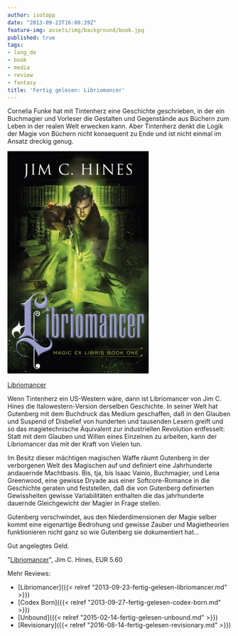 ```yaml
---
author: isotopp
date: "2013-09-23T16:08:39Z"
feature-img: assets/img/background/book.jpg
published: true
tags:
- lang_de
- book
- media
- review
- fantasy
title: 'Fertig gelesen: Libriomancer'
---
```

Cornelia Funke hat mit Tintenherz eine Geschichte geschrieben, in der ein Buchmagier und Vorleser die Gestalten und Gegenstände aus Büchern zum Leben in der realen Welt erwecken kann. Aber Tintenherz denkt die Logik der Magie von Büchern nicht konsequent zu Ende und ist nicht einmal im Ansatz dreckig genug.

[![](/uploads/2013/09/libriomancer.jpg)](https://www.amazon.de/Libriomancer-Magic-Ex-Libris-English-ebook/dp/B0855W41M5)

[Libriomancer](https://www.amazon.de/Libriomancer-Magic-Ex-Libris-English-ebook/dp/B0855W41M5)

Wenn Tintenherz ein US-Western wäre, dann ist Libriomancer von Jim C. Hines die Italowestern-Version derselben Geschichte. In seiner Welt hat Gutenberg mit dem Buchdruck das Medium geschaffen, daß in den Glauben und Suspend of Disbelief von hunderten und tausenden Lesern greift und so das magietechnische Äquivalent zur industriellen Revolution entfesselt: Statt mit dem Glauben und Willen eines Einzelnen zu arbeiten, kann der Libriomancer das mit der Kraft von Vielen tun.

Im Besitz dieser mächtigen magischen Waffe räumt Gutenberg in der verborgenen Welt des Magischen auf und definiert eine Jahrhunderte andauernde Machtbasis. Bis, tja, bis Isaac Vainio, Buchmagier, und Lena Greenwood, eine gewisse Dryade aus einer Softcore-Romance in die Geschichte geraten und feststellen, daß die von Gutenberg definierten Gewissheiten gewisse Variabilitäten enthalten die das jahrhunderte dauernde Gleichgewicht der Magier in Frage stellen.

Gutenberg verschwindet, aus den Niederdimensionen der Magie selber kommt eine eigenartige Bedrohung und gewisse Zauber und Magietheorien funktionieren nicht ganz so wie Gutenberg sie dokumentiert hat...

Gut angelegtes Geld.

"[Libriomancer](https://www.amazon.de/Libriomancer-Magic-Ex-Libris-English-ebook/dp/B0855W41M5)", Jim C. Hines, EUR 5.60

Mehr Reviews:
- [Libriomancer]({{< relref "2013-09-23-fertig-gelesen-libriomancer.md" >}})
- [Codex Born]({{< relref "2013-09-27-fertig-gelesen-codex-born.md" >}})
- [Unbound]({{< relref "2015-02-14-fertig-gelesen-unbound.md" >}})
- [Revisionary]({{< relref "2016-08-14-fertig-gelesen-revisionary.md" >}})
